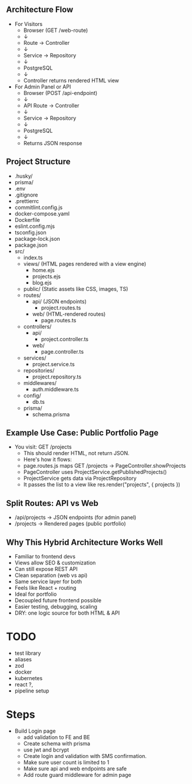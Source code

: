 ## Architecture Flow

- For Visitors
  - Browser (GET /web-route)
  - ↓
  - Route → Controller
  - ↓
  - Service → Repository
  - ↓
  - PostgreSQL
  - ↓
  - Controller returns rendered HTML view
- For Admin Panel or API
  - Browser (POST /api-endpoint)
  - ↓
  - API Route → Controller
  - ↓
  - Service → Repository
  - ↓
  - PostgreSQL
  - ↓
  - Returns JSON response

## Project Structure

- .husky/
- prisma/
- .env
- .gitignore
- .prettierrc
- commitlint.config.js
- docker-compose.yaml
- Dockerfile
- eslint.config.mjs
- tsconfig.json
- package-lock.json
- package.json
- src/
  - index.ts
  - views/ (HTML pages rendered with a view engine)
    - home.ejs
    - projects.ejs
    - blog.ejs
  - public/ (Static assets like CSS, images, TS)
  - routes/
    - api/ (JSON endpoints)
      - project.routes.ts
    - web/ (HTML-rendered routes)
      - page.routes.ts
  - controllers/
    - api/
      - project.controller.ts
    - web/
      - page.controller.ts
  - services/
    - project.service.ts
  - repositories/
    - project.repository.ts
  - middlewares/
    - auth.middleware.ts
  - config/
    - db.ts
  - prisma/
    - schema.prisma

## Example Use Case: Public Portfolio Page

- You visit: GET /projects
  - This should render HTML, not return JSON.
  - Here's how it flows:
  - page.routes.js maps GET /projects → PageController.showProjects
  - PageController uses ProjectService.getPublishedProjects()
  - ProjectService gets data via ProjectRepository
  - It passes the list to a view like res.render("projects", { projects })

## Split Routes: API vs Web

- /api/projects → JSON endpoints (for admin panel)
- /projects → Rendered pages (public portfolio)

## Why This Hybrid Architecture Works Well

- Familiar to frontend devs
- Views allow SEO & customization
- Can still expose REST API
- Clean separation (web vs api)
- Same service layer for both
- Feels like React + routing
- Ideal for portfolio
- Decoupled future frontend possible
- Easier testing, debugging, scaling
- DRY: one logic source for both HTML & API

# TODO

- test library
- aliases
- zod
- docker
- kubernetes
- react ?,
- pipeline setup

# Steps

- Build Login page
  - add validation to FE and BE
  - Create schema with prisma
  - use jwt and bcrypt
  - Create login and validation with SMS confirmation.
  - Make sure user count is limited to 1
  - Make sure api and web endpoints are safe
  - Add route guard middleware for admin page
